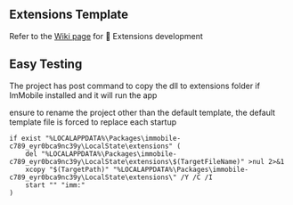 ## Extensions Template

Refer to the [Wiki page](https://github.com/basharast/ImMobile/wiki/DevExtensions) for 🔌 Extensions development

## Easy Testing

The project has post command to copy the dll to extensions folder if ImMobile installed and it will run the app

ensure to rename the project other than the default template, the default template file is forced to replace each startup


```batch
if exist "%LOCALAPPDATA%\Packages\immobile-c789_eyr0bca9nc39y\LocalState\extensions" (
    del "%LOCALAPPDATA%\Packages\immobile-c789_eyr0bca9nc39y\LocalState\extensions\$(TargetFileName)" >nul 2>&1
    xcopy "$(TargetPath)" "%LOCALAPPDATA%\Packages\immobile-c789_eyr0bca9nc39y\LocalState\extensions\" /Y /C /I
    start "" "imm:"
)
```